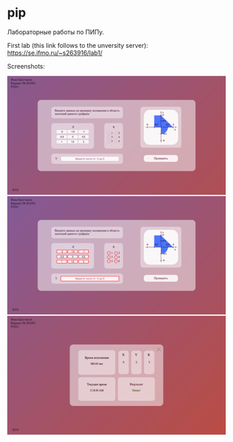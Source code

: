 # pip
Лабораторные работы по ПИПу.

First lab (this link follows to the unversity server): https://se.ifmo.ru/~s263916/lab1/

Screenshots:

![Alt text](screenshots/1.png?raw=true "Title")
![Alt text](screenshots/3.png?raw=true "Title")
![Alt text](screenshots/2.png?raw=true "Title")
